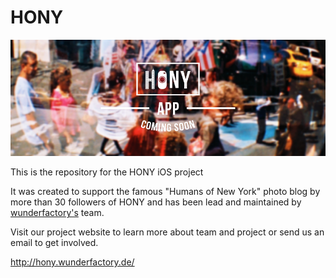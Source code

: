 # HONY

![HONY Cover](https://raw.githubusercontent.com/wunderfactory/HONY/master/HONY/coverphoto.png)


This is the repository for the HONY iOS project

It was created to support the famous "Humans of New York" photo blog by more than 30 followers of HONY and has been lead and maintained by [wunderfactory's](http://www.wunderfactory.de) team.

Visit our project website to learn more about team and project or send us an email to get involved.

http://hony.wunderfactory.de/
